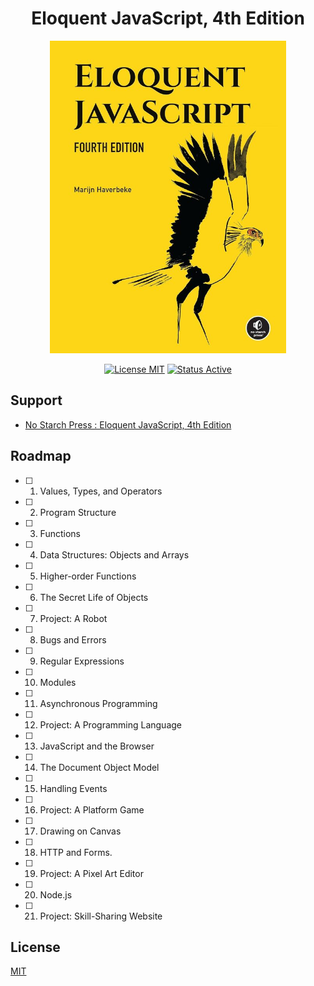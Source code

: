 <h1 align="center">Eloquent JavaScript, 4th Edition</h1>

<p align="center">
    <img src="docs/cover_javascript.png" width="378" height="500" alt="Cover Eloquent JavaScript" />
</p>

<p align="center">
    <a href="./LICENSE.md">
        <img src="https://img.shields.io/badge/license-mit-white?style=flat&logo=github"  alt="License MIT" /></a>
    <a href="">
        <img src="https://img.shields.io/badge/status-active-darkgreen?style=flat&logo=github"  alt="Status Active" /></a>
</p>

## Support

- [No Starch Press : Eloquent JavaScript, 4th Edition](https://eloquentjavascript.net/)

## Roadmap

- [ ] 1. Values, Types, and Operators
- [ ] 2. Program Structure
- [ ] 3. Functions
- [ ] 4. Data Structures: Objects and Arrays
- [ ] 5. Higher-order Functions
- [ ] 6. The Secret Life of Objects
- [ ] 7. Project: A Robot
- [ ] 8. Bugs and Errors
- [ ] 9. Regular Expressions
- [ ] 10. Modules
- [ ] 11. Asynchronous Programming
- [ ] 12. Project: A Programming Language
- [ ] 13. JavaScript and the Browser
- [ ] 14. The Document Object Model
- [ ] 15. Handling Events
- [ ] 16. Project: A Platform Game
- [ ] 17. Drawing on Canvas
- [ ] 18. HTTP and Forms.
- [ ] 19. Project: A Pixel Art Editor
- [ ] 20. Node.js
- [ ] 21. Project: Skill-Sharing Website

## License

[MIT](LICENSE.md)
